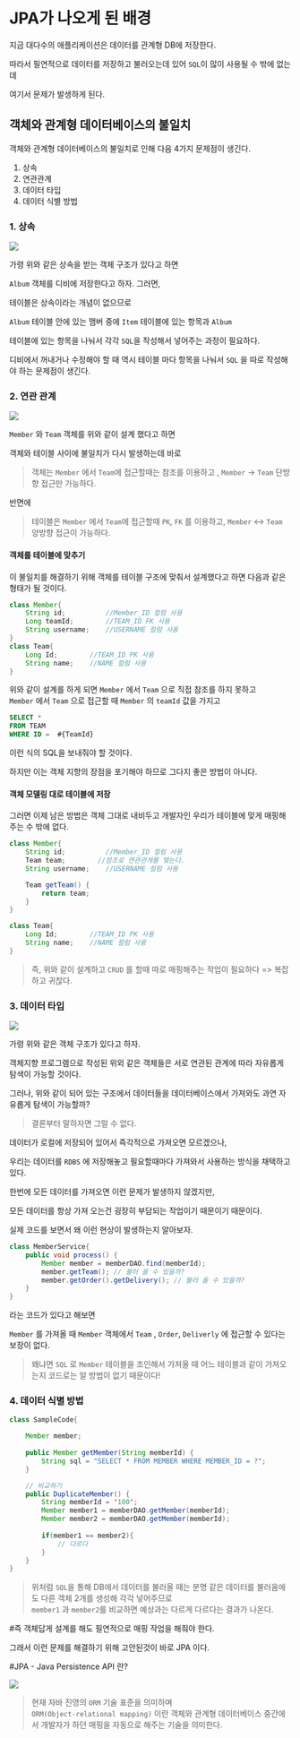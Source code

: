 # JPA가 나오게 된 배경

지금 대다수의 애플리케이션은 데이터를 관계형 DB에 저장한다.

따라서 필연적으로 데이터를 저장하고 불러오는데 있어 `SQL`이 많이 사용될 수 밖에 없는데

여기서 문제가 발생하게 된다.

## 객체와 관계형 데이터베이스의 불일치 

객체와 관계형 데이터베이스의 불일치로 인해 다음 4가지 문제점이 생긴다.

1. 상속
2. 연관관계
3. 데이터 타입
4. 데이터 식별 방법


### 1. 상속  

<img src="../src/1주차/data1.png">

가령 위와 같은 상속을 받는 객체 구조가 있다고 하면

`Album` 객체를 디비에 저장한다고 하자. 그러면,

테이블은 상속이라는 개념이 없으므로

`Album` 테이블 안에 있는 맴버 중에 `Item` 테이블에 있는 항목과 `Album` 

테이블에 있는 항목을 나눠서 각각 `SQL`을 작성해서 넣어주는 과정이 필요하다.

디비에서 꺼내거나 수정해야 할 때 역시 테이블 마다 항목을 나눠서 `SQL` 을  따로 작성해야 하는 문제점이 생긴다.

### 2. 연관 관계

<img src="../src/1주차/data2.png">

`Member` 와 `Team` 객체를 위와 같이 설계 했다고 하면 

객체와 테이블 사이에 불일치가 다시 발생하는데 바로

>객체는 `Member` 에서 `Team`에 접근할때는 참조를 이용하고 , `Member` -> `Team` 단방향 접근만 가능하다.

반면에

>테이블은 `Member` 에서 `Team`에 접근할때 `PK`, `FK` 를  이용하고,  `Member` <-> `Team` 양방향 접근이 가능하다.

#### 객체를 테이블에 맞추기

이 불일치를 해결하기 위해 객체를 테이블 구조에 맞춰서 설계했다고 하면 다음과 같은 형태가 될 것이다.

```java
class Member{
    String id;          //Member_ID 컬럼 사용
    Long teamId;        //TEAM_ID FK 사용
    String username;    //USERNAME 컬럼 사용
}
class Team{
    Long Id;        //TEAM_ID PK 사용
    String name;    //NAME 컬럼 사용
}
```

위와 같이 설계를 하게 되면 `Member` 에서 `Team` 으로 직접 참조를 하지 못하고  
`Member` 에서 `Team` 으로 접근할 때 `Member` 의 `teamId` 값을 가지고 
```sql
SELECT * 
FROM TEAM 
WHERE ID =  #{TeamId}
```
 이런 식의 SQL을 보내줘야 할 것이다.

하지만 이는 객체 지향의 장점을 포기해야 하므로 그다지 좋은 방법이 아니다.

#### 객체 모델링 대로 테이블에 저장

그러면 이제 남은 방법은 객체 그대로 내비두고 개발자인 우리가 테이블에 맞게 매핑해주는 수 밖에 없다.

```java
class Member{
    String id;          //Member_ID 컬럼 사용
    Team team;        //참조로 연관관게를 맺는다.
    String username;    //USERNAME 컬럼 사용

    Team getTeam() {
        return team;
    }
}

class Team{
    Long Id;        //TEAM_ID PK 사용
    String name;    //NAME 컬럼 사용
}
```

>즉, 위와 같이 설계하고 `CRUD` 를 할때 따로 매핑해주는 작업이 필요하다 => 복잡하고 귀찮다.

### 3. 데이터 타입

<img src="../src/1주차/data3.png">

가령 위와 같은 객체 구조가 있다고 하자.

객체지향 프로그램으로 작성된 위외 같은 객체들은 서로 연관된 관계에 따라 자유롭게 탐색이 가능할 것이다.

그러나, 위와 같이 되어 있는 구조에서 데이터들을 데이터베이스에서 가져와도 과연 자유롭게 탐색이 가능할까?

>결론부터 말하자면 그럴 수 없다. 
 
데이터가 로컬에 저장되어 있어서 즉각적으로 가져오면 모르겠으나,

우리는 데이터를 `RDBS` 에 저장해놓고 필요할때마다 가져와서 사용하는 방식을 채택하고 있다.

한번에 모든 데이터를 가져오면 이런 문제가 발생하지 않겠지만,

모든 데이터를 항상 가져 오는건 굉장히 부담되는 작업이기 때문이기 때문이다.

실제 코드를 보면서 왜 이런 현상이 발생하는지 알아보자.

```java
class MemberService{
    public void process() {
        Member member = memberDAO.find(memberId);
        member.getTeam(); // 불러 올 수 있을까?
        member.getOrder().getDelivery(); // 불러 올 수 있을까?
    }
} 
```

라는 코드가 있다고 해보면

`Member` 를 가져올 때 `Member` 객체에서 `Team` , `Order`, `Deliverly` 에 접근할 수 있다는 보장이 없다.

>왜냐면 `SQL` 로 `Member` 테이블을 조인해서 가져올 때 어느 테이블과 같이 가져오는지 코드로는 알 방법이 없기 때문이다!

### 4. 데이터 식별 방법

```java
class SampleCode{

    Member member;
    
    public Member getMember(String memberId) {
        String sql = "SELECT * FROM MEMBER WHERE MEMBER_ID = ?";
    }

    // 비교하기
    public DuplicateMember() {
        String memberId = '100';
        Member member1 = memberDAO.getMember(memberId);
        Member member2 = memberDAO.getMember(memberId);
    
        if(member1 == member2){
            // 다르다
        }
    }
}

```

>위처럼 `SQL`을 통해 DB에서 데이터를 불러올 때는 분명 같은 데이터를 불러옴에도 다른 객체 2개를 생성해 각각 넣어주므로   
> `member1` 과 `member2`를 비교하면 예상과는 다르게 다르다는 결과가 나온다.
 
#즉 객체답게 설계를 해도 필연적으로 매핑 작업을 해줘야 한다.

그래서 이런 문제를 해결하기 위해 고안된것이 바로 JPA 이다.

#JPA - Java Persistence API 란?

<img src="../src/1주차/data4.png">

>현재 자바 진영의 `ORM` 기술 표준을 의미하며  
>`ORM(Object-relational mapping)` 이란 객체와 관계형 데이터베이스 중간에서 개발자가 하던 매핑을 자동으로 해주는 기술을 의미한다.


